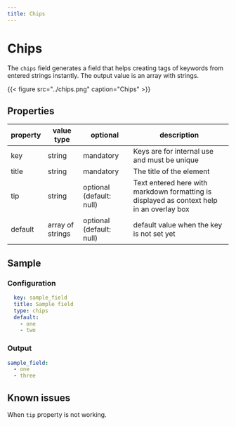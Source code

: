 ```yaml
---
title: Chips
---
```


# Chips

The `chips` field generates a field that helps creating tags of keywords from
entered strings instantly. The output value is an array with strings.

{{< figure src="../chips.png" caption="Chips" >}}

## Properties

| property | value type       | optional                 | description                                                                               |
|----------|------------------|--------------------------|-------------------------------------------------------------------------------------------|
| key      | string           | mandatory                | Keys are for internal use and must be unique                                              |
| title    | string           | mandatory                | The title of the element                                                                  |
| tip      | string           | optional (default: null) | Text entered here with markdown formatting is displayed as context help in an overlay box |
| default  | array of strings | optional (default: null) | default value when the key is not set yet                                                 |


## Sample

### Configuration

```yaml
  key: sample_field
  title: Sample field
  type: chips
  default:
    - one
    - two
```

### Output

```yaml
sample_field:
  - one
  - three
```

## Known issues

When `tip` property is not working.
